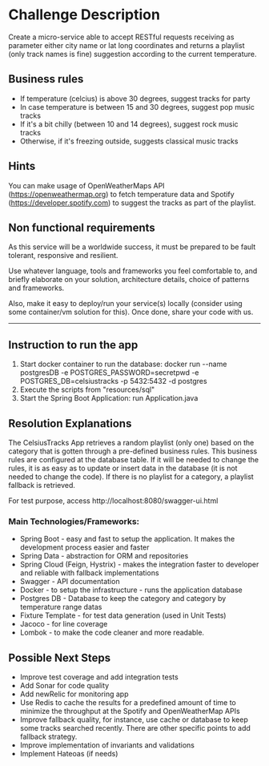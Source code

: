 # Challenge Description

Create a micro-service able to accept RESTful requests receiving as parameter either city name or lat long coordinates and returns a playlist (only track names is fine) suggestion according to the current temperature.

## Business rules

* If temperature (celcius) is above 30 degrees, suggest tracks for party
* In case temperature is between 15 and 30 degrees, suggest pop music tracks
* If it's a bit chilly (between 10 and 14 degrees), suggest rock music tracks
* Otherwise, if it's freezing outside, suggests classical music tracks 

## Hints

You can make usage of OpenWeatherMaps API (https://openweathermap.org) to fetch temperature data and Spotify (https://developer.spotify.com) to suggest the tracks as part of the playlist.

## Non functional requirements

As this service will be a worldwide success, it must be prepared to be fault tolerant, responsive and resilient.

Use whatever language, tools and frameworks you feel comfortable to, and briefly elaborate on your solution, architecture details, choice of patterns and frameworks.

Also, make it easy to deploy/run your service(s) locally (consider using some container/vm solution for this). Once done, share your code with us.

------------------------------------------------------------------------------------------------------------------------

## Instruction to run the app
1. Start docker container to run the database:
    docker run --name postgresDB -e POSTGRES_PASSWORD=secretpwd -e POSTGRES_DB=celsiustracks -p 5432:5432 -d postgres
2. Execute the scripts from "resources/sql"
3. Start the Spring Boot Application: run Application.java

## Resolution Explanations
The CelsiusTracks App retrieves a random playlist (only one) based on the category that is gotten through a pre-defined business rules.
This business rules are configured at the database table. If it will be needed to change the rules, it is as easy as to update or insert data in the database (it is not needed to change the code).
If there is no playlist for a category, a playlist fallback is retrieved.

For test purpose, access http://localhost:8080/swagger-ui.html

### Main Technologies/Frameworks:
- Spring Boot - easy and fast to setup the application. It makes the development process easier and faster
- Spring Data - abstraction for ORM and repositories
- Spring Cloud (Feign, Hystrix) - makes the integration faster to developer and reliable with fallback implementations
- Swagger - API documentation 
- Docker - to setup the infrastructure - runs the application database
- Postgres DB - Database to keep the category and category by temperature range datas
- Fixture Template - for test data generation (used in Unit Tests)
- Jacoco - for line coverage
- Lombok - to make the code cleaner and more readable.

## Possible Next Steps
- Improve test coverage and add integration tests
- Add Sonar for code quality
- Add newRelic for monitoring app
- Use Redis to cache the results for a predefined amount of time to minimize the throughput at the Spotify and OpenWeatherMap APIs
- Improve fallback quality, for instance, use cache or database to keep some tracks searched recently. 
There are other specific points to add fallback strategy.
- Improve implementation of invariants and validations
- Implement Hateoas (if needs)
